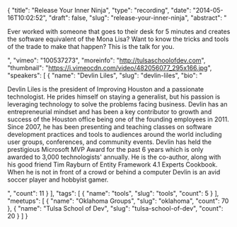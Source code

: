{
  "title": "Release Your Inner Ninja",
  "type": "recording",
  "date": "2014-05-16T10:02:52",
  "draft": false,
  "slug": "release-your-inner-ninja",
  "abstract": "<p>Ever worked with someone that goes to their desk for 5 minutes and creates the software equivalent of the Mona Lisa? Want to know the tricks and tools of the trade to make that happen? This is the talk for you. </p>",
  "vimeo": "100537273",
  "moreinfo": "http://tulsaschoolofdev.com",
  "thumbnail": "https://i.vimeocdn.com/video/482056077_295x166.jpg",
  "speakers": [
    {
      "name": "Devlin Liles",
      "slug": "devlin-liles",
      "bio": "<p>Devlin Liles is the president of Improving Houston and a passionate technologist. He prides himself on staying a generalist, but his passion is leveraging technology to solve the problems facing business. Devlin has an entrepreneurial mindset and has been a key contributor to growth and success of the Houston office being one of the founding employees in 2011. Since 2007, he has been presenting and teaching classes on software development practices and tools to audiences around the world including user groups, conferences, and community events. Devlin has held the prestigious Microsoft MVP Award for the past 6 years which is only awarded to 3,000 technologists' annually. He is the co-author, along with his good friend Tim Rayburn of Entity Framework 4.1 Experts Cookbook. When he is not in front of a crowd or behind a computer Devlin is an avid soccer player and hobbyist gamer.</p>",
      "count": 11
    }
  ],
  "tags": [
    {
      "name": "tools",
      "slug": "tools",
      "count": 5
    }
  ],
  "meetups": [
    {
      "name": "Oklahoma Groups",
      "slug": "oklahoma",
      "count": 70
    },
    {
      "name": "Tulsa School of Dev",
      "slug": "tulsa-school-of-dev",
      "count": 20
    }
  ]
}